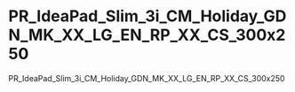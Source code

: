 # PR_IdeaPad_Slim_3i_CM_Holiday_GDN_MK_XX_LG_EN_RP_XX_CS_300x250
PR_IdeaPad_Slim_3i_CM_Holiday_GDN_MK_XX_LG_EN_RP_XX_CS_300x250
